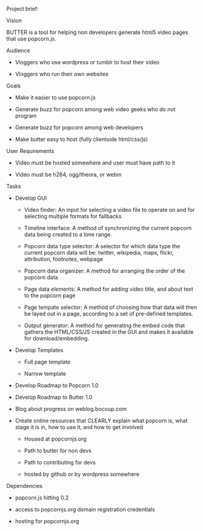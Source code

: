 Project brief:

Vision

BUTTER is a tool for helping non developers generate html5 video pages that use popcorn.js.



Audience

 * Vloggers who use wordpress or tumblr to host their video

 * Vloggers who run their own websites



Goals

 * Make it easier to use popcorn.js

 * Generate buzz for popcorn among web video geeks who do not program

 * Generate buzz for popcorn among web developers

 * Make butter easy to host (fully clientside html/css/js)



User Requirements

 * Video must be hosted somewhere and user must have path to it

 * Video must be h264, ogg/theora, or webm 



Tasks

 * Develop GUI

   * Video finder: An input for selecting a video file to operate on and for selecting multiple formats for fallbacks

   * Timeline interface: A method of synchronizing the current popcorn data being created to a time range.

   * Popcorn data type selector: A selector for which data type the current popcorn data will be: twitter, wikipedia, maps, flickr, attribution, footnotes, webpage

   * Popcorn data organizer: A method for arranging the order of the popcorn data

   * Page data elements: A method for adding video title, and about text to the popcorn page

   * Page tempate selector: A method of choosing how that data will then be layed out in a page, according to a set of pre-defined templates.

   * Output generator: A method for generating the embed code that gathers the HTML/CSS/JS created in the GUI and  makes it available for download/embedding.



 * Develop Templates

   * Full page template

   * Narrow template



 * Develop Roadmap to Popcorn 1.0

 * Develop Roadmap to Butter 1.0

 * Blog about progress on weblog.bocoup.com

 * Create online resources that CLEARLY explain what popcorn is, what stage it is in, how to use it, and how to get involved

   * Housed at popcornjs.org

   * Path to butter for non devs

   * Path to contributing for devs

   * hosted by github or by wordpress somewhere



Dependencies

 * popcorn.js hitting 0.2

 * access to popcornjs.org domain registration credentials

 * hosting for popcornjs.org


